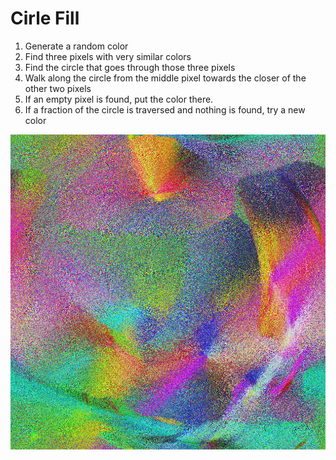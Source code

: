 # Cirle Fill

1. Generate a random color
2. Find three pixels with very similar colors
3. Find the circle that goes through those three pixels
4. Walk along the circle from the middle pixel towards the closer of the other two pixels
5. If an empty pixel is found, put the color there.
6. If a fraction of the circle is traversed and nothing is found, try a new color

![A programmatically generated artwork, in a rainbow variety of colors, with a pink-yellow art in the top-right, a yellow-red splash in the center top, a white-blue-pink splash in the bottom right, an aqua strak along the bottom, and more diffuse rainbow colors in the middle left.](https://github.com/isaacg1/circle-fill/blob/main/1000-100-20-0.01-10000-0.png)
